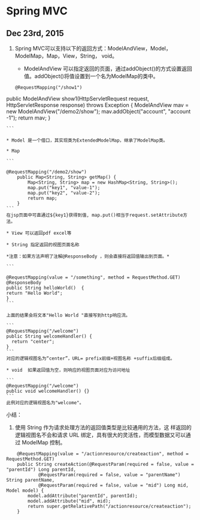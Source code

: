 # Spring MVC

## Dec 23rd, 2015

1. Spring MVC可以支持以下的返回方式：ModelAndView，Model， ModelMap，Map，View，String， void。

    * ModelAndView 可以指定返回的页面，通过addObject()的方式设置返回值。addObject()将值设置到一个名为ModelMap的类中。
    
    ```
    @RequestMapping("/show1") 
public ModelAndView show1(HttpServletRequest request, 
           HttpServletResponse response) throws Exception { 
       ModelAndView mav = new ModelAndView("/demo2/show"); 
       mav.addObject("account", "account -1"); 
       return mav; 
   }  
    
    ```
    
    * Model 是一个借口，其实现类为ExtendedModelMap，继承了ModelMap类。
    
    * Map 
    
    ```
    
    @RequestMapping("/demo2/show") 
        public Map<String, String> getMap() { 
            Map<String, String> map = new HashMap<String, String>(); 
            map.put("key1", "value-1"); 
            map.put("key2", "value-2"); 
            return map; 
        }  
    ```
    在jsp页面中可直通过${key1}获得到值, map.put()相当于request.setAttribute方法。
    
    * View 可以返回pdf excel等
    
    * String 指定返回的视图页面名称
    
    *注意：如果方法声明了注解@ResponseBody ，则会直接将返回值输出到页面。*
    
    ```
    
    @RequestMapping(value = "/something", method = RequestMethod.GET) 
    @ResponseBody 
    public String helloWorld()  { 
    return "Hello World"; 
    }  
    ```
    
    上面的结果会将文本"Hello World "直接写到http响应流。
    
    ```
    @RequestMapping("/welcome") 
    public String welcomeHandler() { 
      return "center"; 
    }  
    ```
    对应的逻辑视图名为“center”，URL= prefix前缀+视图名称 +suffix后缀组成。
    
    * void  如果返回值为空，则响应的视图页面对应为访问地址
    
    ```
    @RequestMapping("/welcome") 
    public void welcomeHandler() {}  
    ```
    此例对应的逻辑视图名为"welcome"。
    
小结：
1.  使用 String                         作为请求处理方法的返回值类型是比较通用的方法，这    样返回的逻辑视图名不会和请求 URL 绑定，具有很大的灵活性，而模型数据又可以通过 ModelMap 控制。    

```
	@RequestMapping(value = "/actionresource/createaction", method = RequestMethod.GET)
	public String createAction(@RequestParam(required = false, value = "parentId") Long parentId,
			@RequestParam(required = false, value = "parentName") String parentName, 
			@RequestParam(required = false, value = "mid") Long mid, Model model) {
		model.addAttribute("parentId", parentId);
		model.addAttribute("mid", mid);
		return super.getRelativePath("/actionresource/createaction");
	}
```



    